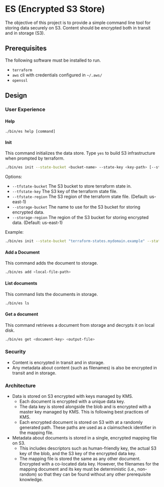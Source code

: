 # ES (Encrypted S3 Store)

The objective of this project is to provide a simple command line tool for
storing data securely on S3. Content should be encrypted both in transit and in
storage (S3).

## Prerequisites

The following software must be installed to run.

* `terraform`
* `aws` cli with credentials configured in `~/.aws/`
* `openssl`

## Design

### User Experience

#### Help

```
./bin/es help [command]
```

#### Init

This command initializes the data store. Type `yes` to build S3 infrastructure when prompted by terraform.

```sh
./bin/es init --state-bucket <bucket-name> --state-key <key-path> [--state-region <region>] --storage-bucket <bucket-name> [--storage-region <region>]
```

Options:
* `--tfstate-bucket` The S3 bucket to store terraform state in.
* `--tfstate-key` The S3 key of the terraform state file.
* `--tfstate-region` The S3 region of the terraform state file. (Default: us-east-1)
* `--storage-bucket` The name to use for the S3 bucket for storing encrypted data.
* `--storage-region` The region of the S3 bucket for storing encrypted data. (Default: us-east-1)

Example:

```sh
./bin/es init --state-bucket "terraform-states.mydomain.example" --state-key "states/es.terraform.tfstate" --storage-bucket "encrypted-store.mydomain.example"
```

#### Add a Document

This command adds the document to storage.

```sh
./bin/es add <local-file-path>
```

#### List documents

This command lists the documents in storage.

```sh
./bin/es ls
```

#### Get a document

This command retrieves a document from storage and decrypts it on local disk.

```sh
./bin/es get <document-key> <output-file>
```

### Security

* Content is encrypted in transit and in storage.
* Any metadata about content (such as filenames) is also be encrypted in
  transit and in storage.

### Architecture

* Data is stored on S3 encrypted with keys managed by KMS.
   * Each document is encrypted with a unique data key.
   * The data key is stored alongside the blob and is encrypted with a master key
     managed by KMS. This is following best practices of KMS.
   * Each encrypted document is stored on S3 with at a randomly generated path.
     These paths are used as a claimscheck identifier in the mapping file.
* Metadata about documents is stored in a single, encrypted mapping file on S3.
   * This includes descriptors such as human-friendly key, the actual S3 key of the
     blob, and the S3 key of the encrypted data key.
   * The mapping file is stored the same as any other document. Encrypted with a
     co-located data key. However, the filenames for the mapping document and its key
     must be deterministic (i.e., non-random) so that they can be found without any
     other prerequisite knowledge.
